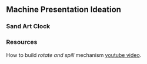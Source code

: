 ## Machine Presentation Ideation 
### Sand Art Clock



### Resources
How to build *rotate and spill* mechanism [youtube video](https://www.youtube.com/watch?v=s8uNwQK8ew0). 
